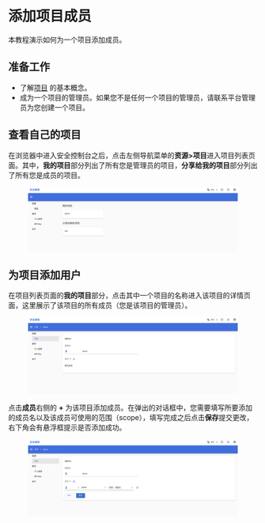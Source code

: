 # 添加项目成员

本教程演示如何为一个项目添加成员。

## 准备工作

* 了解[项目](../modules/security/project.md) 的基本概念。
* 成为一个项目的管理员。如果您不是任何一个项目的管理员，请联系平台管理员为您创建一个项目。

## 查看自己的项目

在浏览器中进入安全控制台之后，点击左侧导航菜单的**资源>项目**进入项目列表页面。其中，**我的项目**部分列出了所有您是管理员的项目，**分享给我的项目**部分列出了所有您是成员的项目。

<figure class="screenshot">
  <img alt="project-list" src="../assets/tasks/account/add-project-member/project-list.png" class="screenshot"/>
</figure>

## 为项目添加用户

在项目列表页面的**我的项目**部分，点击其中一个项目的名称进入该项目的详情页面，这里展示了该项目的所有成员（您是该项目的管理员）。

<figure class="screenshot">
  <img alt="project-detail" src="../assets/tasks/account/add-project-member/project-detail.png" class="screenshot"/>
</figure>

点击**成员**右侧的 **+** 为该项目添加成员。在弹出的对话框中，您需要填写所要添加的成员名以及该成员可使用的范围（scope），填写完成之后点击**保存**提交更改，右下角会有悬浮框提示是否添加成功。

<figure class="screenshot">
  <img alt="add-member" src="../assets/tasks/account/add-project-member/add-member.png" class="screenshot"/>
</figure>
